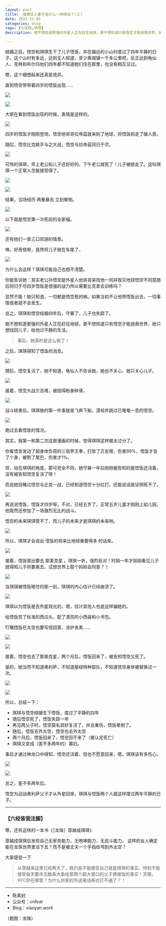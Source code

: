 ```yaml
---
layout: post
title:  做赛亚人妻子是什么一种体验？(三)
date: 2015-12-05
categories: blog
tags: [七龙珠,琪琪]
description: 她不想知道更强的外星人正在赶往地球，更不想知道只有悟空才能拯救世界，她只想找回儿子，给他过平静的生活。

---
```


结婚之后，悟空和琪琪生下了儿子悟饭，并在偏远的小山村度过了四年平静的日子。这个山村有多远，远到无人知道，至少离城镇一千多公里吧，反正远到龟仙人、克林和布尔玛他们四年都不知道她们住在那里，也没有相互见过。

嗯，这个细想起来还真是诡异。

直到悟空带带着四岁的悟饭出现……

![](http://openmindclub.qiniudn.com/team/cnfeat/image/dragonball_chihi_21.jpg)

![](http://openmindclub.qiniudn.com/team/cnfeat/image/dragonball_chihi_22.jpg)

大家在看到悟饭出现的时候，表情是这样的。

![](http://openmindclub.qiniudn.com/team/cnfeat/image/dragonball_chihi_22_0.jpg)

四岁的悟饭才刚刚登场，悟空他哥哥拉帝茲就来到了地球，将悟饭抓走了做人质。

随后，悟空比克联手与之大战，悟空与拉帝茲同归于尽。

![](http://openmindclub.qiniudn.com/team/cnfeat/image/dragonball_chihi_25.jpg)

可怜的琪琪，早上老公和儿子还好好的，下午老公就死了！儿子被掳走了。这叫琪琪一个正常人怎能接受得了。

![](http://openmindclub.qiniudn.com/team/cnfeat/image/dragonball_chihi_23.jpg)

![](http://openmindclub.qiniudn.com/team/cnfeat/image/dragonball_chihi_26.jpg)

结果，当场经历 两重暴击 立刻晕倒。


![](http://openmindclub.qiniudn.com/team/cnfeat/image/dragonball_chihi_24.jpg)

以下就是悟空第一次死前的全家福。


![](http://openmindclub.qiniudn.com/team/cnfeat/image/dragonball_chihi_27.jpg)

还有他们一家三口郊游的情景。

咦，好奇怪呀，竟然将儿子放在车尾了，

![](http://openmindclub.qiniudn.com/team/cnfeat/image/dragonball_chihi_28.jpg)

为什么会这样？琪琪可能自己也想不清楚。

你能告诉她：其实老公孙悟空是外星人他哥哥来找他一同并毁灭地球悟空不同意随后同归于尽四岁悟饭是很强的战力所以需要比克拿去训练吗？

显然不能！她只知道，一切都是悟空惹的祸。如果当初不让他带悟饭出去，一切事情或者就不会发生。

总之，琪琪和悟空结婚四年后，守寡了，儿子也失踪了。

她不想知道更强的外星人正在赶往地球，更不想知道只有悟空才能拯救世界，她只想找回儿子，给他过平静的生活。

> 事后，她真的是这么做了！

之后，琪琪得知了悟饭的消息。

![](http://openmindclub.qiniudn.com/team/cnfeat/image/dragonball_chihi_29_2.jpg)

随后，悟空复活了，她不知道，龟仙人不告诉她，她也不关心，她只关心儿子。

![](http://openmindclub.qiniudn.com/team/cnfeat/image/dragonball_chihi_29_1.jpg)

接着，悟空大战贝吉塔，被捏得粉身碎骨。

![](http://openmindclub.qiniudn.com/team/cnfeat/image/dragonball_chihi_29.jpg)

战斗结束后，琪琪做的第一件事就是飞奔下船，漠视并跳过已奄奄一息的悟空。

![](http://openmindclub.qiniudn.com/team/cnfeat/image/dragonball_chihi_30.jpg)

跑过去看悟饭的情况。

其实，我第一和第二次这部漫画的时候，觉得琪琪这样做太过分了。

你看悟空发动了超身体负荷的三倍界王拳，打败了贝吉塔，伤害99%，悟饭才变了个身，被割了尾巴，伤害才1%。

但，站在琪琪的角度，那可完全不同，她守寡一年后刚刚被告知的是悟饭还活着，没有被告知悟空复活了呀！

而且她目睹过悟空与比克一战，已经知道悟空十分扛打，还能说话就证明死不了。



![](http://openmindclub.qiniudn.com/team/cnfeat/image/dragonball_chihi_31.jpg)

再说说悟饭，悟饭才四岁呀，不对，已经五岁了，正常五岁儿童才刚刚上幼儿园，他竟然还参加了一场激烈无比的战斗。

悟空的未来琪琪管不了，而儿子的未来才是琪琪的未来呐。

![](http://openmindclub.qiniudn.com/team/cnfeat/image/dragonball_chihi_32.jpg)

所以，琪琪才会说出 悟饭的将来比地球重要得多 的话来。

![](http://openmindclub.qiniudn.com/team/cnfeat/image/dragonball_chihi_33.jpg)

接着，悟饭提出要去 那美克星 。琪琪一听，强烈反对！时隔一年才刚刚看见儿子就得知儿子将要离去，试想世界上那个妈妈会同意？！

![](http://openmindclub.qiniudn.com/team/cnfeat/image/dragonball_chihi_34.jpg)

当琪琪被悟饭喝住的那一刻，琪琪的内心估计已经崩溃了。

![](http://openmindclub.qiniudn.com/team/cnfeat/image/dragonball_chihi_35.jpg)

琪琪以为悟饭是去外星观光的，嗯，估计其他人也是这样骗她的。

给悟饭剪了标准的西瓜头，配了漂亮的小西装和小书包。

叮嘱悟饭在太空也要写信回家，涂护发素……


![](http://openmindclub.qiniudn.com/team/cnfeat/image/dragonball_chihi_36.jpg)


![](http://openmindclub.qiniudn.com/team/cnfeat/image/dragonball_chihi_37.jpg)

接着，悟空也去了那美克星，两个月后，悟饭回来了，被告知悟空又死了。

是的，她当然不知道弗利萨，不知道基纽特种部队，不知道悟空身体被替换过一次。

![](http://openmindclub.qiniudn.com/team/cnfeat/image/dragonball_chihi_37_1.jpg)


![](http://openmindclub.qiniudn.com/team/cnfeat/image/dragonball_chihi_37_2.jpg)

所以，总结一下：

- 琪琪与悟空结婚生下悟饭，度过了平静的四年
- 随后悟空死了，悟饭失踪一年
- 再见两父子时，悟空莫名其妙复活了，并且重伤，悟饭晕倒了。
- 随后，悟饭去外太空，悟空也去外太空
- 两个月后，悟饭回来了，悟空回不来了（被认定死亡）
- 琪琪又变成（差不多两年的）寡妇。

事后才通过神龙口中得知，悟空还活着，但也不愿意回来，嗯，琪琪该有多伤心。


![](http://openmindclub.qiniudn.com/team/cnfeat/image/dragonball_chihi_39.jpg)

![](http://openmindclub.qiniudn.com/team/cnfeat/image/dragonball_chihi_38.jpg)

总之，差不多两年后。

悟空为迎战弗利萨父子才从外星回来，琪琪与悟饭两个人就这样度过两年平静的日子。



----

### **【六经皆我注脚】**

嚓，还有这样的一本书《［龙珠］穿越成琪琪》

穿越成琪琪后发现自己无家务能力，无咆哮能力，无武斗能力。 这样的女人确定能在龙珠世界里活下去？而不是被丈夫一个手指给甩到外太空？

大家感受一下

>从穿越来这里已经两天了，我仍是不能接受自己就是琪琪的事实。特别不能接受每天要杀无数条大鱼给那两个超大胃口的父子俩做饭的事实！天哪，KFC你在哪里？为什么你家的外送电话再也打不通了？！



----

- 陈素封
- 公众号：cnfeat
- Blog：xiaoyan.work

（题图：龙珠）






